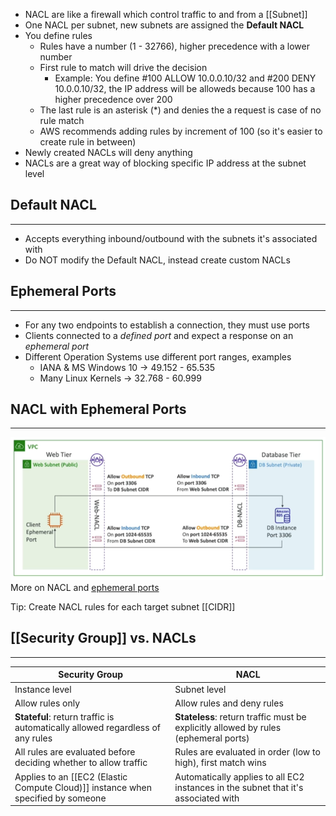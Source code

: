 - NACL are like a firewall which control traffic to and from a [[Subnet]]
- One NACL per subnet, new subnets are assigned the __Default NACL__
- You define rules
	- Rules have a number (1 - 32766), higher precedence with a lower number
	- First rule to match will drive the decision
		- Example: You define #100 ALLOW 10.0.0.10/32 and #200 DENY 10.0.0.10/32, the IP address will be alloweds because 100 has a higher precedence over 200
	- The last rule is an asterisk (\*) and denies the a request is case of no rule match
	- AWS recommends adding rules by increment of 100 (so it's easier to create rule in between)
- Newly created NACLs will deny anything
- NACLs are a great way of blocking specific IP address at the subnet level

## Default NACL
---
- Accepts everything inbound/outbound with the subnets it's associated with
- Do NOT modify the Default NACL, instead create custom NACLs

## Ephemeral Ports
---
- For any two endpoints to establish a connection, they must use ports
- Clients connected to a _defined port_ and expect a response on an _ephemeral port_
- Different Operation Systems use different port ranges, examples
	- IANA & MS Windows 10 -> 49.152 - 65.535
	- Many Linux Kernels -> 32.768 - 60.999

## NACL with Ephemeral Ports
---
![nacl_ephemeral_ports.png](./Images/nacl_ephemeral_ports.png)
More on NACL and [ephemeral ports](https://docs.aws.amazon.com/vpc/latest/userguide/vpc-network-acls.html)

Tip: Create NACL rules for each target subnet [[CIDR]]

## [[Security Group]] vs. NACLs
---

|Security Group|NACL|
|---|---|
|Instance level|Subnet level|
|Allow rules only|Allow rules and deny rules|
|__Stateful__: return traffic is automatically allowed regardless of any rules|__Stateless__: return traffic must be explicitly allowed by rules (ephemeral ports)|
|All rules are evaluated before deciding whether to allow traffic|Rules are evaluated in order (low to high), first match wins| 
|Applies to an [[EC2 (Elastic Compute Cloud)]] instance when specified by someone|Automatically applies to all EC2 instances in the subnet that it's associated with|
